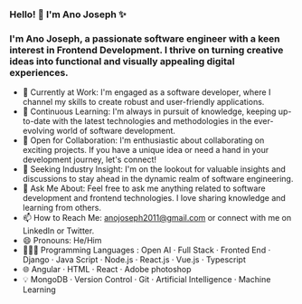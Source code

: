### Hello! 👋 I'm Ano Joseph ✨

### I'm Ano Joseph, a passionate software engineer with a keen interest in Frontend Development. I thrive on turning creative ideas into functional and visually appealing digital experiences.

- 🔭 Currently at Work: I'm engaged as a software developer, where I channel my skills to create robust and user-friendly applications.
- 🌱 Continuous Learning: I'm always in pursuit of knowledge, keeping up-to-date with the latest technologies and methodologies in the ever-evolving world of software development.
- 👯 Open for Collaboration: I'm enthusiastic about collaborating on exciting projects. If you have a unique idea or need a hand in your development journey, let's connect!
- 🤔 Seeking Industry Insight: I'm on the lookout for valuable insights and discussions to stay ahead in the dynamic realm of software engineering.
- 💬 Ask Me About: Feel free to ask me anything related to software development and frontend technologies. I love sharing knowledge and learning from others.
- 📫 How to Reach Me: anojoseph2011@gmail.com or connect with me on LinkedIn or Twitter.
- 😄 Pronouns: He/Him
- 👨🏻‍💻 Programming Languages : Open AI · Full Stack · Fronted End  · Django · Java Script · Node.js · React.js · Vue.js · Typescript 
- 🌐 Angular · HTML · React · Adobe photoshop
- 💡 MongoDB · Version Control · Git · Artificial Intelligence · Machine Learning
